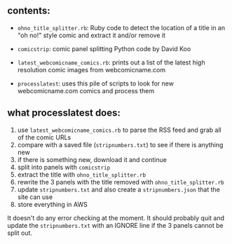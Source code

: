 ## contents:

* `ohno_title_splitter.rb`: Ruby code to detect the location of a title in an "oh no!" style comic and extract it and/or remove it
* `comicstrip`:  comic panel splitting Python code by David Koo
* `latest_webcomicname_comics.rb`: prints out a list of the latest high resolution comic images from webcomicname.com


* `processlatest`: uses this pile of scripts to look for new webcomicname.com comics and process them

## what processlatest does:
1. use `latest_webcomicname_comics.rb` to parse the RSS feed and grab all of the comic URLs
2. compare with a saved file (`stripnumbers.txt`) to see if there is anything new
3. if there is something new, download it and continue
4. split into panels with `comicstrip`
5. extract the title with `ohno_title_splitter.rb`
6. rewrite the 3 panels with the title removed with `ohno_title_splitter.rb`
7. update `stripnumbers.txt` and also create a `stripnumbers.json` that the site can use
8. store everything in AWS

It doesn't do any error checking at the moment. It should probably quit and update the `stripnumbers.txt` with an IGNORE line if the 3 panels cannot be split out.
